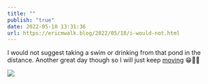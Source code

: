 ```yaml
---
title: ""
publish: "true"
date: 2022-05-18 13:31:36
url: https://ericmwalk.blog/2022/05/18/i-would-not.html
---
```

I would not suggest taking a swim or drinking from that pond in the distance.  Another great day though so I will just keep [moving](http://www.strava.com/activities/7164261999) 😁🏃‍♂️


![](https://ericmwalk.blog/uploads/2022/4727453006.jpg)